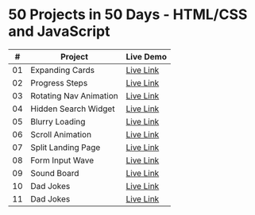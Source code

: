 # 50 Projects in 50 Days - HTML/CSS and JavaScript


|  #  | Project | Live Demo |
| :-: | --------------------------------------------------------------------------------------------------------------------------- | --------------------------------------------------------------------------------- |
| 01  | Expanding Cards | [Live Link](https://50projects-expending-cards.netlify.app/) |
| 02  | Progress Steps  | [Live Link](https://50projects-prograss-steps.netlify.app/) |
| 03  | Rotating Nav Animation | [Live Link](https://50project-rotating-navbar.netlify.app/) |
| 04  | Hidden Search Widget | [Live Link](https://50project-hidden-search.netlify.app/) |
| 05  | Blurry Loading | [Live Link](https://50project-blurry-loading-backgraound.netlify.app/) |
| 06  | Scroll Animation | [Live Link](https://50project-animation-scroll.netlify.app/) |
| 07  | Split Landing Page | [Live Link](https://50project-split-page-landing.netlify.app/) |
| 08  | Form Input Wave | [Live Link](https://50project-form-input-wave.netlify.app/) |
| 09  | Sound Board | [Live Link](https://50project-sound-track.netlify.app/) |
| 10  | Dad Jokes | [Live Link](https://50project-dad-jokes.netlify.app/) |
| 11  | Dad Jokes | [Live Link](https://50project-event-kaycodes.netlify.app/) |
